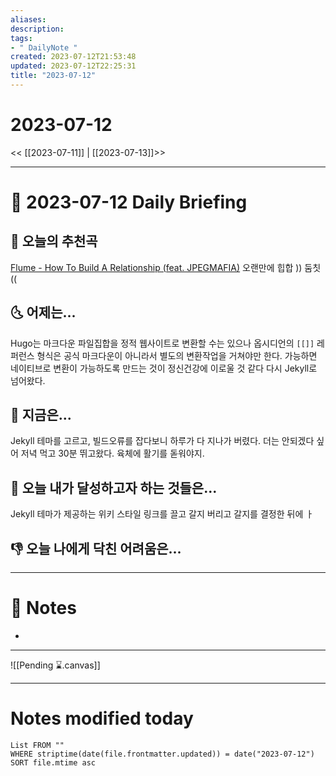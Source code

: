 ```yaml
---
aliases: 
description:
tags:
- " DailyNote "
created: 2023-07-12T21:53:48
updated: 2023-07-12T22:25:31
title: "2023-07-12"
---
```


# 2023-07-12

<< [[2023-07-11]] | [[2023-07-13]]>>

---
# 📅 2023-07-12 Daily Briefing

## 🎵 오늘의 추천곡

[Flume - How To Build A Relationship (feat. JPEGMAFIA)](https://youtu.be/DdJbW8sKa9M) 오랜만에 힙합 )) 둠칫 (( 

## 🌜 어제는...

Hugo는 마크다운 파일집합을 정적 웹사이트로 변환할 수는 있으나 옵시디언의 `[[]]` 레퍼런스 형식은 공식 마크다운이 아니라서 별도의 변환작업을 거쳐야만 한다. 가능하면 네이티브로 변환이 가능하도록 만드는 것이 정신건강에 이로울 것 같다 다시 Jekyll로 넘어왔다.

## 🙌 지금은...

Jekyll 테마를 고르고, 빌드오류를 잡다보니 하루가 다 지나가 버렸다. 더는 안되겠다 싶어 저녁 먹고 30분 뛰고왔다. 육체에 활기를 돋워야지.

## 🚀 오늘 내가 달성하고자 하는 것들은...

Jekyll 테마가 제공하는 위키 스타일 링크를 끌고 갈지 버리고 갈지를 결정한 뒤에 ㅏ 

## 👎 오늘 나에게 닥친 어려움은...


---

# 📝 Notes

- 

___

![[Pending ⌛.canvas]]

---
# Notes modified today

```dataview
List FROM "" 
WHERE striptime(date(file.frontmatter.updated)) = date("2023-07-12") 
SORT file.mtime asc
```
